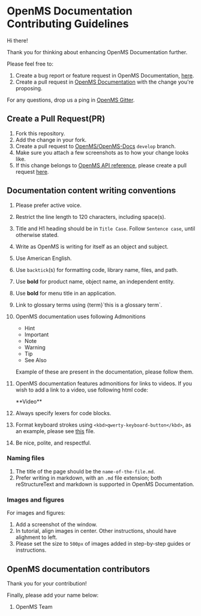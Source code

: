 OpenMS Documentation Contributing Guidelines
============================================

Hi there!

Thank you for thinking about enhancing OpenMS Documentation further.

Please feel free to:

1. Create a bug report or feature request in OpenMS Documentation, [here](https://github.com/OpenMS/OpenMS-docs/issues).
2. Create a pull request in [OpenMS Documentation](https://github.com/OpenMS/OpenMS-docs) with the change you're proposing.

For any questions, drop us a ping in [OpenMS Gitter](https://gitter.im/OpenMS/OpenMS).

## Create a Pull Request(PR)

1. Fork this repository.
2. Add the change in your fork.
3. Create a pull request to [OpenMS/OpenMS-Docs](https://github.com/OpenMS/OpenMS-docs) `develop` branch.
4. Make sure you attach a few screenshots as to how your change looks like.
5. If this change belongs to [OpenMS API reference](https://abibuilder.cs.uni-tuebingen.de/archive/openms/Documentation/nightly/html/index.html),
   please create a pull request [here](https://github.com/OpenMS/OpenMS/tree/develop/doc).

## Documentation content writing conventions

1. Please prefer active voice.
2. Restrict the line length to 120 characters, including space(s).
3. Title and H1 heading should be in `Title Case`. Follow `Sentence case`, until otherwise stated.
4. Write as OpenMS is writing for itself as an object and subject.
5. Use American English.
6. Use `backtick`(s) for formatting code, library name, files, and path.
7. Use **bold** for product name, object name, an independent entity.
8. Use **bold** for menu title in an application.
9. Link to glossary terms using {term}\`this is a glossary term\`.
10. OpenMS documentation uses following Admonitions
    - Hint
	- Important
	- Note
	- Warning
	- Tip
	- See Also

	Example of these are present in the documentation, please follow them.
11. OpenMS documentation features admonitions for links to videos. If you wish to add a link to a video, use following html code:

	<div class="admonition video">
		<p class="admonition-title">**Video**</p>
		<!-- Insert text -->
	</div>
12. Always specify lexers for code blocks.
13. Format keyboard strokes using `<kbd>qwerty-keyboard-button</kbd>`, as an example, please see [this](../docs/tutorials/TOPP/hotkeys-table.md) file.
14. Be nice, polite, and respectful.


### Naming files

1. The title of the page should be the `name-of-the-file.md`.
2. Prefer writing in markdown, with an `.md` file extension; both reStructureText and markdown is supported in OpenMS Documentation.

### Images and figures

For images and figures:

1. Add a screenshot of the window.
2. In tutorial, align images in center. Other instructions, should have alighment to left.
3. Please set the size to `500px` of images added in step-by-step guides or instructions.

## OpenMS documentation contributors

Thank you for your contribution!

Finally, please add your name below:

1. OpenMS Team

